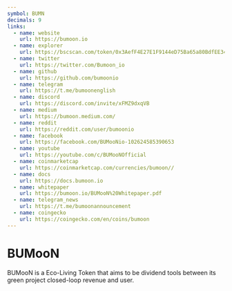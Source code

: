 ```yaml
---
symbol: BUMN
decimals: 9
links:
  - name: website
    url: https://bumoon.io
  - name: explorer
    url: https://bscscan.com/token/0x3AefF4E27E1F9144eD75Ba65a80BdfEE345F413e
  - name: twitter
    url: https://twitter.com/Bumoon_io
  - name: github
    url: https://github.com/bumoonio
  - name: telegram
    url: https://t.me/bumoonenglish
  - name: discord
    url: https://discord.com/invite/xFMZ9dxqVB
  - name: medium
    url: https://bumoon.medium.com/
  - name: reddit
    url: https://reddit.com/user/bumoonio
  - name: facebook
    url: https://facebook.com/BUMooNio-102624585390653
  - name: youtube
    url: https://youtube.com/c/BUMooNOfficial
  - name: coinmarketcap
    url: https://coinmarketcap.com/currencies/bumoon//
  - name: docs
    url: https://docs.bumoon.io
  - name: whitepaper
    url: https://bumoon.io/BUMooN%20Whitepaper.pdf
  - name: telegram_news
    url: https://t.me/bumoonannouncement
  - name: coingecko
    url: https://coingecko.com/en/coins/bumoon
---
```


# BUMooN

BUMooN is a Eco-Living Token that aims to be dividend tools between its green project closed-loop revenue and user.
